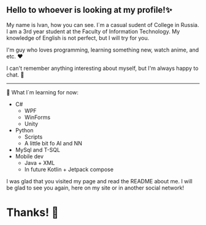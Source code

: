 ## Hello to whoever is looking at my profile!✨

My name is Ivan, how you can see. I`m a casual sudent of College in Russia.
I am a 3rd year student at the Faculty of Information Technology.
My knowledge of English is not perfect, but I will try for you.

I'm guy who loves programming, learning something new, watch anime, and etc. ❤️

I can't remember anything interesting about myself, but I'm always happy to chat. 💬

---
📑
What I`m learning for now:
* C#
  - WPF
  - WinForms
  - Unity
* Python
  - Scripts
  - A little bit fo AI and NN
* MySql and T-SQL
* Mobile dev
  - Java + XML
  - In future Kotlin + Jetpack compose

I was glad that you visited my page and read the README about me.
I will be glad to see you again, here on my site or in another social network!

# Thanks! 👋
